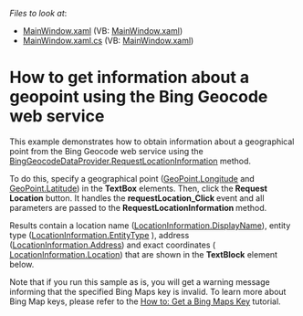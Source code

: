 <!-- default file list -->
*Files to look at*:

* [MainWindow.xaml](./CS/GetLocationInformation/MainWindow.xaml) (VB: [MainWindow.xaml](./VB/GetLocationInformation/MainWindow.xaml))
* [MainWindow.xaml.cs](./CS/GetLocationInformation/MainWindow.xaml.cs) (VB: [MainWindow.xaml](./VB/GetLocationInformation/MainWindow.xaml))
<!-- default file list end -->
# How to get information about a geopoint using the Bing Geocode web service  


<p>This example  demonstrates how to obtain information about a geographical point from the Bing Geocode web service using the <a href="http://documentation.devexpress.com/#WPF/DevExpressXpfMapBingGeocodeDataProvider_RequestLocationInformationtopic"><u>BingGeocodeDataProvider.RequestLocationInformation</u></a> method.</p><p>To do this, specify a geographical point (<a href="http://documentation.devexpress.com/#WPF/DevExpressXpfMapGeoPoint_Longitudetopic"><u>GeoPoint.Longitude</u></a> and <a href="http://documentation.devexpress.com/#WPF/DevExpressXpfMapGeoPoint_Latitudetopic"><u>GeoPoint.Latitude</u></a>) in the <strong>TextBox</strong> elements. Then, click the<strong> Request Location</strong> button. It handles the <strong>requestLocation_Click </strong>event and all parameters are passed to the <strong>RequestLocationInformation </strong>method. </p><p>Results contain a location name (<a href="http://documentation.devexpress.com/#WPF/DevExpressXpfMapLocationInformation_DisplayNametopic"><u>LocationInformation.DisplayName</u></a>), entity type (<a href="http://documentation.devexpress.com/#WPF/DevExpressXpfMapLocationInformation_EntityTypetopic"><u>LocationInformation.EntityType</u></a> ), address (<a href="http://documentation.devexpress.com/#WPF/DevExpressXpfMapLocationInformation_Addresstopic"><u>LocationInformation.Address</u></a>) and exact coordinates ( <a href="http://documentation.devexpress.com/#WPF/DevExpressXpfMapLocationInformation_Locationtopic"><u>LocationInformation.Location</u></a>) that are shown in the <strong>TextBlock</strong> element below. </p><p>Note that if you run this sample as is, you will get a warning message informing that the specified Bing Maps key is invalid. To learn more about Bing Map keys, please refer to the <a href="http://documentation.devexpress.com/#WPF/CustomDocument10974"><u>How to: Get a Bing Maps Key</u></a> tutorial.</p><p><br />
</p><p><br />
</p>

<br/>



